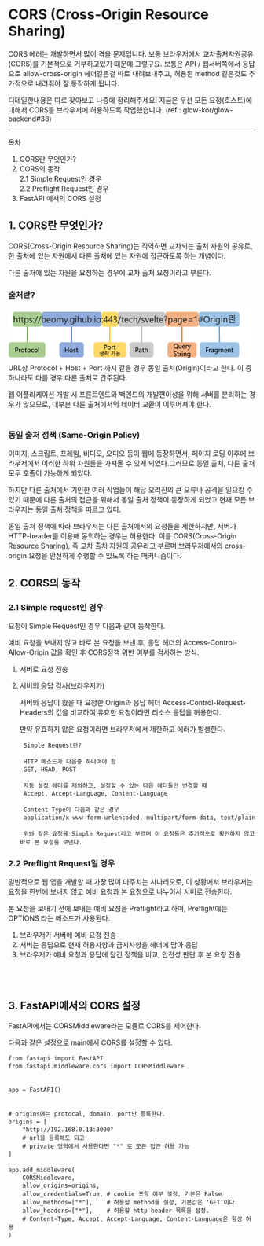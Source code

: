# CORS (Cross-Origin Resource Sharing)


CORS 에러는 개발하면서 많이 겪을 문제입니다. 보통 브라우저에서 교차출처자원공유(CORS)를 기본적으로 거부하고있기 떄문에 그렇구요. 보통은 API / 웹서버쪽에서 응답으로 allow-cross-origin 헤더같은걸 따로 내려보내주고, 허용된 method 같은것도 추가적으로 내려줘야 잘 동작하게 됩니다.

디테일한내용은 따로 찾아보고 나중에 정리해주세요! 지금은 우선 모든 요청(호스트)에 대해서 CORS를 브라우저에 허용하도록 작업했습니다. (ref : glow-kor/glow-backend#38)

------------------------------------------------------------------------------

목차

1. CORS란 무엇인가?
2. CORS의 동작<br>
    2.1 Simple Request인 경우<br>
    2.2 Preflight Request인 경우
3. FastAPI 에서의 CORS 설정

## 1. CORS란 무엇인가?

CORS(Cross-Origin Resource Sharing)는 직역하면 교차되는 출처 자원의 공유로, 한 출처에 있는 자원에서 다른 출처에 있는 자원에 접근하도록 하는 개념이다.

다른 출처에 있는 자원을 요청하는 경우에 교차 출처 요청이라고 부른다.

### 출처란?
![Alt text](img/cors_url.png)
URL상 Protocol + Host + Port 까지 같을 경우 동일 출처(Origin)이라고 한다.
이 중 하나라도 다를 경우 다른 출처로 간주된다.

웹 어플리케이션 개발 시 프론트엔드와 백엔드의 개발편이성을 위해 서버를 분리하는 경우가 많으므로, 대부분 다른 출처에서의 데이터 교환이 이루어져야 한다.<br><br>

### 동일 출처 정책 (Same-Origin Policy)

이미지, 스크립트, 프레임, 비디오, 오디오 등이 웹에 등장하면서, 페이지 로딩 이후에 브라우저에서 이러한 하위 자원들을 가져올 수 있게 되었다.그러므로 동일 출처, 다른 출처 모두 호출이 가능하게 되었다.

하지만 다른 출처에서 기인한 여러 작업들이 해당 오리진의 큰 오류나 공격을 일으킬 수 있기 때문에 다른 출처의 접근을 위해서 동일 출처 정책이 등장하게 되었고 현재 모든 브라우저는 동일 출처 정책을 따르고 있다.

동일 출처 정책에 따라 브라우저는 다른 출처에서의 요청들을 제한하지만, 서버가 HTTP-header를 이용해 동의하는 경우는 허용한다. 이를 CORS(Cross-Origin Resource Sharing), 즉 교차 출처 자원의 공유라고 부르며 브라우저에서의 cross-origin 요청을 안전하게 수행할 수 있도록 하는 매커니즘이다.

## 2. CORS의 동작

### 2.1 Simple request인 경우

요청이 Simple Request인 경우 다음과 같이 동작한다.

예비 요청을 보내지 않고 바로 본 요청을 보낸 후, 응답 헤더의 Access-Control-Allow-Origin 값을 확인 후 CORS정책 위반 여부를 검사하는 방식.

1. 서버로 요청 전송
2. 서버의 응답 검사(브라우저가)

    서버의 응답이 왔을 때 요청한 Origin과 응답 헤더 Access-Control-Request-Headers의 값을 비교하여 유효한 요청이라면 리소스 응답을 허용한다.

    만약 유효하지 않은 요청이라면 브라우저에서 제한하고 에러가 발생한다.

        Simple Request란?

        HTTP 메소드가 다음중 하나여야 함
        GET, HEAD, POST

        자동 설정 헤더를 제외하고, 설정할 수 있는 다음 헤더들만 변경할 때
        Accept, Accept-Language, Content-Language

        Content-Type이 다음과 같은 경우
        application/x-www-form-urlencoded, multipart/form-data, text/plain

        위와 같은 요청을 Simple Request라고 부르며 이 요청들은 추가적으로 확인하지 않고 바로 본 요청을 보낸다.



### 2.2 Preflight Request일 경우

일반적으로 웹 앱을 개발할 때 가장 많이 마주치는 시나리오로, 이 상황에서 브라우저는 요청을 한번에 보내지 않고 예비 요청과 본 요청으로 나누어서 서버로 전송한다.

본 요청을 보내기 전에 보내는 예비 요청을 Preflight라고 하며, Preflight에는 OPTIONS 라는 메소드가 사용된다.

1. 브라우저가 서버에 예비 요청 전송
2. 서버는 응답으로 현재 허용사항과 금지사항을 헤더에 담아 응답
3. 브라우저가 예비 요청과 응답에 담긴 정책을 비교, 안전성 판단 후 본 요청 전송
<br>
<br>

## 3. FastAPI에서의 CORS 설정

FastAPI에서는 CORSMiddleware라는 모듈로 CORS를 제어한다.

다음과 같은 설정으로 main에서 CORS를 설정할 수 있다.

    
    from fastapi import FastAPI
    from fastapi.middleware.cors import CORSMiddleware


    app = FastAPI()


    # origins에는 protocal, domain, port만 등록한다.
    origins = [
        "http://192.168.0.13:3000"
        # url을 등록해도 되고
        # private 영역에서 사용한다면 "*" 로 모든 접근 허용 가능
    ]

    app.add_middleware(
        CORSMiddleware,
        allow_origins=origins,
        allow_credentials=True, # cookie 포함 여부 설정, 기본은 False
        allow_methods=["*"],    # 허용할 method를 설정, 기본값은 'GET'이다.
        allow_headers=["*"],	# 허용할 http header 목록을 설정.
        # Content-Type, Accept, Accept-Language, Content-Language은 항상 허용
    )


